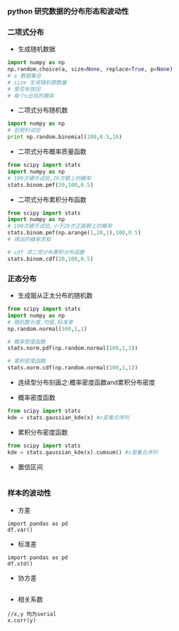 ### python 研究数据的分布形态和波动性

### 二项式分布
* 生成随机数据
```python
import numpy as np
np.random.choice(a, size=None, replace=True, p=None)
# a 数据集合
# size 生成随机数数量
# 是否有放回
# 每个x出现的概率
```
* 二项式分布随机数
```python
import numpy as np
# 伯努利试验
print np.random.binomial(100,0.5,10) 
```
* 二项式分布概率质量函数
```python
from scipy import stats
import numpy as np
# 100次硬币试验,20次朝上的概率
stats.binom.pmf(20,100,0.5)
```

* 二项式分布累积分布函数
```python
from scipy import stats
import numpy as np
# 100次硬币试验,小于20次正面朝上的概率
stats.binom.pmf(np.arange(1,20,1),100,0.5)
# 得出的概率求和

# cdf 求二项分布累积分布函数
stats.binom.cdf(20,100,0.5)
```

### 正态分布
* 生成服从正太分布的随机数
```python
from scipy import stats
import numpy as np
# 随机数长度,均值,标准差
np.random.normal(100,1,1)

# 概率密度函数
stats.norm.pdf(np.random.normal(100,1,1))

# 累积密度函数
stats.norm.cdf(np.random.normal(100,1,1))
``` 



* 连续型分布刻画之:概率密度函数and累积分布密度

* 概率密度函数
```python
from scipy import stats
kde = stats.gaussian_kde(x) #x是集合序列
```
* 累积分布密度函数
```python
from scipy import stats
kde = stats.gaussian_kde(x).cumsum() #x是集合序列
```
* 置信区间
```text

```


### 样本的波动性
* 方差
```text
import pandas as pd 
df.var()
```

* 标准差
```text
import pandas as pd 
df.std()
```
* 协方差
```text

```
* 相关系数
```text
//x,y 均为serial
x.corr(y)
```



